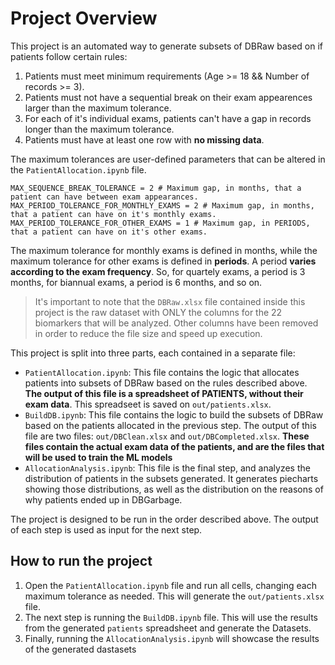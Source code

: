 # Project Overview

This project is an automated way to generate subsets of DBRaw based on if patients follow certain rules:

1. Patients must meet minimum requirements (Age >= 18 && Number of records >= 3).
2. Patients must not have a sequential break on their exam appearences larger than the maximum tolerance.
3. For each of it's individual exams, patients can't have a gap in records longer than the maximum tolerance. 
4. Patients must have at least one row with **no missing data**.

The maximum tolerances are user-defined parameters that can be altered in the `PatientAllocation.ipynb` file.
```
MAX_SEQUENCE_BREAK_TOLERANCE = 2 # Maximum gap, in months, that a patient can have between exam appearances.
MAX_PERIOD_TOLERANCE_FOR_MONTHLY_EXAMS = 2 # Maximum gap, in months, that a patient can have on it's monthly exams.
MAX_PERIOD_TOLERANCE_FOR_OTHER_EXAMS = 1 # Maximum gap, in PERIODS, that a patient can have on it's other exams.
```

The maximum tolerance for monthly exams is defined in months, while the maximum tolerance for other exams is defined in **periods**. A period **varies according to the exam frequency**. So, for quartely exams, a period is 3 months, for biannual exams, a period is 6 months, and so on.

> It's important to note that the `DBRaw.xlsx` file contained inside this project is the raw dataset with ONLY the columns for the 22 biomarkers that will be analyzed. Other columns have been removed in order to reduce the file size and speed up execution.

This project is split into three parts, each contained in a separate file:

- `PatientAllocation.ipynb`: This file contains the logic that allocates patients into subsets of DBRaw based on the rules described above. **The output of this file is a spreadsheet of PATIENTS, without their exam data**. This spreadseet is saved on `out/patients.xlsx`.
- `BuildDB.ipynb`: This file contains the logic to build the subsets of DBRaw based on the patients allocated in the previous step. The output of this file are two files: `out/DBClean.xlsx` and `out/DBCompleted.xlsx`. **These files contain the actual exam data of the patients, and are the files that will be used to train the ML models**
- `AllocationAnalysis.ipynb`: This file is the final step, and analyzes the distribution of patients in the subsets generated. It generates piecharts showing those distributions, as well as the distribution on the reasons of why patients ended up in DBGarbage.

The project is designed to be run in the order described above. The output of each step is used as input for the next step.

## How to run the project

1. Open the `PatientAllocation.ipynb` file and run all cells, changing each maximum tolerance as needed. This will generate the `out/patients.xlsx` file.
2. The next step is running the `BuildDB.ipynb` file. This will use the results from the generated `patients` spreadsheet and generate the Datasets.
3. Finally, running the `AllocationAnalysis.ipynb` will showcase the results of the generated dastasets

